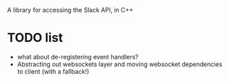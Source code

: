 A library for accessing the Slack API, in C++


# TODO list
* what about de-registering event handlers?
* Abstracting out websockets layer and moving websocket dependencies to client (with a fallback!)
